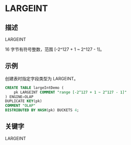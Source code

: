 # LARGEINT

## 描述

LARGEINT

16 字节有符号整数，范围 [-2^127 + 1 ~ 2^127 - 1]。

## 示例

创建表时指定字段类型为 LARGEINT。

```sql
CREATE TABLE largeIntDemo (
    pk LARGEINT COMMENT "range [-2^127 + 1 ~ 2^127 - 1]"
) ENGINE=OLAP 
DUPLICATE KEY(pk)
COMMENT "OLAP"
DISTRIBUTED BY HASH(pk) BUCKETS 4;
```

## 关键字

LARGEINT
